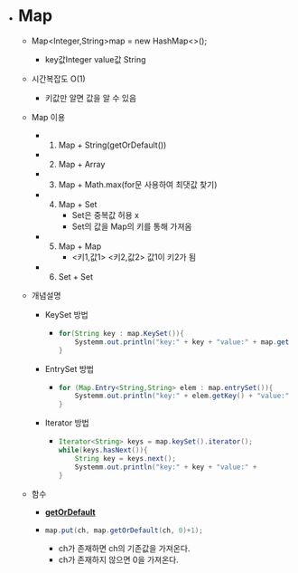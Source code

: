 - # Map

  - Map<Integer,String>map = new HashMap<>();
    - key값Integer  value값 String
  - 시간복잡도 O(1)
    - 키값만 알면 값을 알 수 있음
  - Map 이용
    - 1. Map + String(getOrDefault())
    - 2. Map + Array
    - 3. Map + Math.max(for문 사용하여 최댓값 찾기)
    - 4. Map + Set
         * Set은 중복값 허용 x
         * Set의 값을 Map의 키를 통해 가져옴
    - 5. Map + Map
         + <키1,값1> <키2,값2>  값1이 키2가 됨
    - 6. Set + Set

  - 개념설명

    - KeySet 방법

      - ```java
        for(String key : map.KeySet()){
        	Systemm.out.println("key:" + key + "value:" + map.get(key));
        }
        ```

    - EntrySet 방법

      - ```java
        for (Map.Entry<String,String> elem : map.entrySet()){
        	Systemm.out.println("key:" + elem.getKey() + "value:" + elem.getValue());
        }
        ```

    + Iterator 방법

      + ```java
        Iterator<String> keys = map.keySet().iterator();
        while(keys.hasNext()){
        	String key = keys.next();
        	Systemm.out.println("key:" + key + "value:" + 				map.get(key));
        }
        ```
  - 함수
    - [**getOrDefault**](https://github.com/SinJeongEun/Algorithm_study/blob/master/Algorithm_study/src/Map/MapGetOrDefault.java)
     + ```java
       map.put(ch, map.getOrDefault(ch, 0)+1);
       ```
        - ch가 존재하면 ch의 기존값을 가져온다.
        - ch가 존재하지 않으면 0을 가져온다.

        

